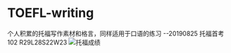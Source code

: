 # TOEFL-writing
个人积累的托福写作素材和格言，同样适用于口语的练习
--20190825 托福首考102 R29L28S22W23
![托福成绩](https://s2.ax1x.com/2019/09/08/n3jKfg.png)
